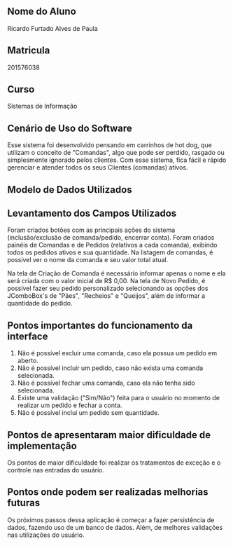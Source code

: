 ## Nome do Aluno

Ricardo Furtado Alves de Paula

## Matricula

201576038

## Curso

Sistemas de Informação

## Cenário de Uso do Software

Esse sistema foi desenvolvido pensando em carrinhos de hot dog, que utilizam o conceito de "Comandas", algo que pode ser perdido, rasgado ou simplesmente ignorado pelos clientes. Com esse sistema, fica fácil e rápido gerenciar e atender todos os seus Clientes (comandas) ativos.

## Modelo de Dados Utilizados



## Levantamento dos Campos Utilizados 

Foram criados botões com as principais ações do sistema (inclusão/exclusão de comanda/pedido, encerrar conta). Foram criados painéis de Comandas e de Pedidos (relativos a cada comanda), exibindo todos os pedidos ativos e sua quantidade. Na listagem de comandas, é possível ver o nome da comanda e seu valor total atual.

Na tela de Criação de Comanda é necessário informar apenas o nome e ela será criada com o valor inicial de R$ 0,00.
Na tela de Novo Pedido, é possível fazer seu pedido personalizado selecionando as opções dos JComboBox's de "Pães", "Recheios" e "Queijos", além de informar a quantidade do pedido.

## Pontos importantes do funcionamento da interface

1. Não é possível excluir uma comanda, caso ela possua um pedido em aberto.
2. Não é possível incluir um pedido, caso não exista uma comanda selecionada.
3. Não é possível fechar uma comanda, caso ela não tenha sido selecionada.
4. Existe uma validação ("Sim/Não") feita para o usuário no momento de realizar um pedido e fechar a conta.
5. Não é possível inclui um pedido sem quantidade.

## Pontos de apresentaram maior dificuldade de implementação

Os pontos de maior dificuldade foi realizar os tratamentos de exceção e o controle nas entradas do usuário.

## Pontos onde podem ser realizadas melhorias futuras

Os próximos passos dessa aplicação é começar a fazer persistência de dados, fazendo uso de um banco de dados. Além, de melhores validações nas utilizações do usuário.
